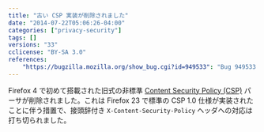```yaml
---
title: "古い CSP 実装が削除されました"
date: "2014-07-22T05:06:26-04:00"
categories: ["privacy-security"]
tags: []
versions: "33"
cclicense: "BY-SA 3.0"
references:
    "https://bugzilla.mozilla.org/show_bug.cgi?id=949533": "Bug 949533 – Remove non-standard CSP parser and X-Content-Security-Policy header support"
---
```

Firefox 4 で初めて搭載された旧式の非標準 [Content Security Policy (CSP)](https://developer.mozilla.org/ja/docs/Web/Security/CSP) パーサが削除されました。これは Firefox 23 で標準の CSP 1.0 仕様が実装されたことに伴う措置で、接頭辞付き `X-Content-Security-Policy` ヘッダへの対応は打ち切られました。
